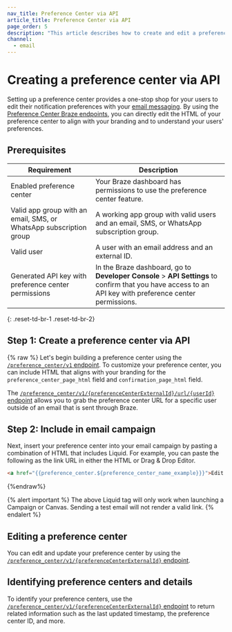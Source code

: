 ```yaml
---
nav_title: Preference Center via API
article_title: Preference Center via API
page_order: 5
description: "This article describes how to create and edit a preference center using the Preference Center Braze endpoints."
channel:
  - email
---
```


# Creating a preference center via API

Setting up a preference center provides a one-stop shop for your users to edit their notification preferences with your [email messaging]({{site.baseurl}}/user_guide/message_building_by_channel/email/). By using the [Preference Center Braze endpoints]({{site.baseurl}}/api/endpoints/preference_center), you can directly edit the HTML of your preference center to align with your branding and to understand your users' preferences.

## Prerequisites

| Requirement | Description |
|---|---|
| Enabled preference center | Your Braze dashboard has permissions to use the preference center feature. |
| Valid app group with an email, SMS, or WhatsApp subscription group | A working app group with valid users and an email, SMS, or WhatsApp subscription group. |
| Valid user | A user with an email address and an external ID. |
| Generated API key with preference center permissions | In the Braze dashboard, go to **Developer Console** > **API Settings** to confirm that you have access to an API key with preference center permissions. |
{: .reset-td-br-1 .reset-td-br-2}

## Step 1: Create a preference center via API

{% raw %}
Let's begin building a preference center using the [`/preference_center/v1` endpoint][1]. To customize your preference center, you can include HTML that aligns with your branding for the `preference_center_page_html` field and `confirmation_page_html` field.

The [`/preference_center/v1/{preferenceCenterExternalId}/url/{userId}` endpoint][2] allows you to grab the preference center URL for a specific user outside of an email that is sent through Braze.

## Step 2: Include in email campaign

Next, insert your preference center into your email campaign by pasting a combination of HTML that includes Liquid. For example, you can paste the following as the link URL in either the HTML or Drag & Drop Editor.  

```html
<a href="{{preference_center.${preference_center_name_example}}}">Edit your preferences</a>
```
{%endraw%}

{% alert important %}
The above Liquid tag will only work when launching a Campaign or Canvas. Sending a test email will not render a valid link.
{% endalert %}

## Editing a preference center

You can edit and update your preference center by using the [`/preference_center/v1/{preferenceCenterExternalId}` endpoint][3]. 

## Identifying preference centers and details

To identify your preference centers, use the [`/preference_center/v1/{preferenceCenterExternalId}` endpoint][4] to return related information such as the last updated timestamp, the preference center ID, and more.

[1]: {{site.baseurl}}/api/endpoints/preference_center/post_create_preference_center/
[2]: {{site.baseurl}}/api/endpoints/preference_center/get_create_url_preference_center/
[3]: {{site.baseurl}}/api/endpoints/preference_center/put_update_preference_center/
[4]: {{site.baseurl}}/api/endpoints/preference_center/get_view_details_preference_center/ 
